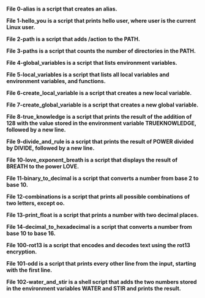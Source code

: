 **File 0-alias is a script that creates an alias.**

**File 1-hello_you is a script that prints hello user, where user is the current Linux user.**

**File 2-path is a script that adds /action to the PATH.**

**File 3-paths is a script that counts the number of directories in the PATH.**

**File 4-global_variables is a script that lists environment variables.**

**File 5-local_variables is a script that lists all local variables and environment variables, and functions.**

**File 6-create_local_variable is a script that creates a new local variable.**

**File 7-create_global_variable is a script that creates a new global variable.**

**File 8-true_knowledge is a script that prints the result of the addition of 128 with the value stored in the environment variable TRUEKNOWLEDGE, followed by a new line.**

**File 9-divide_and_rule is a script that prints the result of POWER divided by DIVIDE, followed by a new line.**

**File 10-love_exponent_breath is a script that displays the result of BREATH to the power LOVE.**

**File 11-binary_to_decimal is a script that converts a number from base 2 to base 10.**

**File 12-combinations is a script that prints all possible combinations of two letters, except oo.**

**File 13-print_float is a script that prints a number with two decimal places.**

**File 14-decimal_to_hexadecimal is a script that converts a number from base 10 to base 16.**

**File 100-rot13 is a script that encodes and decodes text using the rot13 encryption.**

**File 101-odd is a script that prints every other line from the input, starting with the first line.**

**File 102-water_and_stir is a shell script that adds the two numbers stored in the environment variables WATER and STIR and prints the result.**
